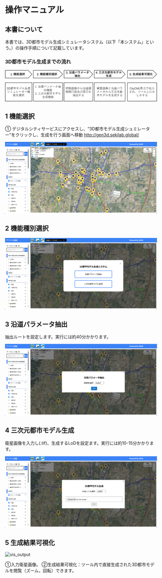 # 操作マニュアル

## 本書について

本書では、3D都市モデル生成シミュレータシステム（以下「本システム」という。）の操作手順について記載しています。

### 3D都市モデル生成までの流れ

![total_workflow](../resources/userMan/fig01.png)

## 1 機能選択

① デジタルシティサービスにアクセスし、“3D都市モデル生成シュミレーター”をクリックし、生成を行う画面へ移動
http://gen3d.sekilab.global/

![func_selection](../resources/userMan/fig02.png)

## 2 機能種別選択

![func_type_selection](../resources/userMan/fig03.png)

## 3 沿道パラメータ抽出

抽出ルートを設定します。実行には約40分かかります。

![set_route](../resources/userMan/fig04.png)

## 4 三次元都市モデル生成

衛星画像を入力し(.tif)、生成するLoDを設定ます。実行には約10-15分かかります。

![set_lod_input](../resources/userMan/fig05.png)

## 5 生成結果可視化

![vis_output](../resources/userMan/fig06.png)

①入力衛星画像。
②生成結果可視化：ツール内で直接生成された3D都市モデルを閲覧（ズーム，回転）できます。


